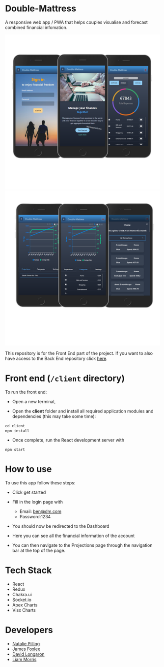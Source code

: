 # Double-Mattress

A responsive web app / PWA that helps couples visualise and forecast combined financial infomation.

<p align="center">
  <img src="DM IMG 1.png" />
  <img src="DM IMG 2.png" />
</p>


This repository is for the Front End part of the project. If you want to also have access to the Back End repository click [here](https://github.com/pillllo/double-mattress-server#readme "Server Readme link").


# Front end (`/client` directory)

To run the front end:

* Open a new terminal,

* Open the **client** folder and install all required application modules and dependencies (this may take some time):

```
cd client
npm install
```
* Once complete, run the React development server with

```
npm start
```
# How to use

To use this app follow these steps:

* Click get started

* Fill in the login page with 
  - Email: ben@dm.com 
  - Password:1234 

* You should now be redirected to the Dashboard

* Here you can see all the financial information of the account

* You can then navigate to the Projections page through the navigation bar at the top of the page.

# Tech Stack

- React 
- Redux 
- Chakra.ui 
- Socket.io 
- Apex Charts 
- Visx Charts


# Developers

- [Natalie Pilling](https://github.com/pillllo "Natalie Pilling")
- [James Foxlee](https://github.com/cortexlock "James Foxlee")
- [David Longaron](https://github.com/MrDfu "David Longaron")
- [Liam Morris](https://github.com/Aothe "Liam Morris")

